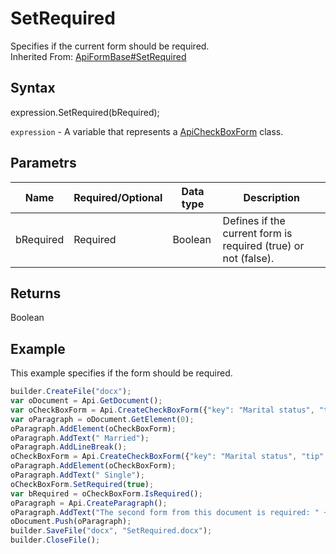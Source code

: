 # SetRequired

Specifies if the current form should be required.<br>Inherited From: [ApiFormBase#SetRequired](../../ApiFormBase/Methods/SetRequired.md)

## Syntax

expression.SetRequired(bRequired);

`expression` - A variable that represents a [ApiCheckBoxForm](../ApiCheckBoxForm.md) class.

## Parametrs

| **Name** | **Required/Optional** | **Data type** | **Description** |
| ------------- | ------------- | ------------- | ------------- |
| bRequired | Required | Boolean | Defines if the current form is required (true) or not (false). |

## Returns

Boolean

## Example

This example specifies if the form should be required.

```javascript
builder.CreateFile("docx");
var oDocument = Api.GetDocument();
var oCheckBoxForm = Api.CreateCheckBoxForm({"key": "Marital status", "tip": "Specify your marital status", "placeholder": "Marital status", "radio": true});
var oParagraph = oDocument.GetElement(0);
oParagraph.AddElement(oCheckBoxForm);
oParagraph.AddText(" Married");
oParagraph.AddLineBreak();
oCheckBoxForm = Api.CreateCheckBoxForm({"key": "Marital status", "tip": "Specify your marital status", "placeholder": "Marital status", "radio": true});
oParagraph.AddElement(oCheckBoxForm);
oParagraph.AddText(" Single");
oCheckBoxForm.SetRequired(true);
var bRequired = oCheckBoxForm.IsRequired();
oParagraph = Api.CreateParagraph();
oParagraph.AddText("The second form from this document is required: " + bRequired);
oDocument.Push(oParagraph);
builder.SaveFile("docx", "SetRequired.docx");
builder.CloseFile();
```
